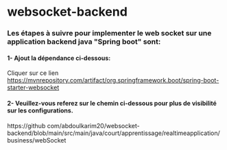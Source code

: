 # websocket-backend
### Les étapes à suivre pour implementer le web socket sur une application backend java "Spring boot" sont:
#### 1- Ajout la dépendance ci-dessous:
Cliquer sur ce lien https://mvnrepository.com/artifact/org.springframework.boot/spring-boot-starter-websocket
#### 2- Veuillez-vous referez sur le chemin ci-dessous pour plus de visibilité sur les configurations.
https://github com/abdoulkarim20/websocket-backend/blob/main/src/main/java/court/apprentissage/realtimeapplication/business/webSocket
